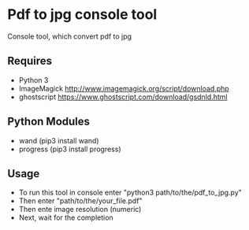 Pdf to jpg console tool
========================
Console tool, which convert pdf to jpg

Requires
-------------
 * Python 3
 * ImageMagick http://www.imagemagick.org/script/download.php
 * ghostscript https://www.ghostscript.com/download/gsdnld.html
 
 Python Modules
--------------
 * wand (pip3 install wand)
 * progress (pip3 install progress)

Usage
--------------
 - To run this tool in console enter "python3 path/to/the/pdf_to_jpg.py"
 - Then enter "path/to/the/your_file.pdf"
 - Then ente image resolution (numeric)
 - Next, wait for the completion
